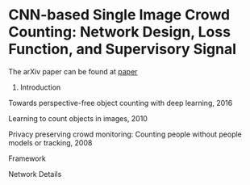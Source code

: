 # CNN-based Single Image Crowd Counting: Network Design, Loss Function, and Supervisory Signal

The arXiv paper can be found at [paper](https://arxiv.org/pdf/2012.15685.pdf)

1. Introduction

Towards perspective-free object counting with deep learning, 2016

Learning to count objects in images, 2010

Privacy preserving crowd monitoring: Counting people without people models or tracking, 2008



Framework



Network Details























